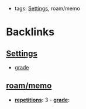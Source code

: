 - tags: [Settings](<Settings.md>), roam/memo

# Backlinks
## [Settings](<Settings.md>)
- [grade](<grade.md>)

## [roam/memo](<roam/memo.md>)
- **[repetitions](<repetitions.md>):** 3
            - **[grade](<grade.md>):**


